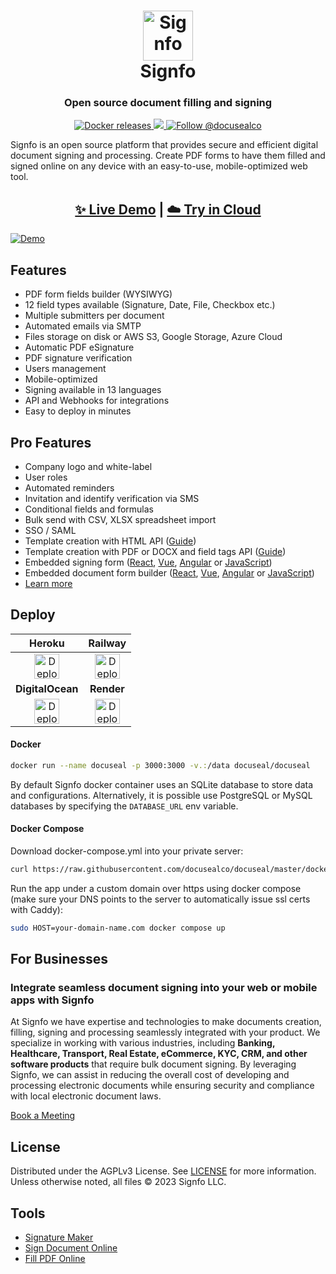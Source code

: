 <h1 align="center" style="border-bottom: none">
  <div>
    <a href="https://www.signfo.com">
      <img  alt="Signfo" src="https://github.com/DrrWebDeveloper/signfo/assets/5418788/c12cd051-81cd-4402-bc3a-92f2cfdc1b06" width="80" />
      <br>
    </a>
    Signfo
  </div>
</h1>
<h3 align="center">
  Open source document filling and signing
</h3>
<p align="center">
  <a href="https://hub.docker.com/r/docuseal/docuseal">
    <img alt="Docker releases" src="https://img.shields.io/docker/v/docuseal/docuseal">
  </a>
  <a href="https://discord.gg/qygYCDGck9">
    <img src="https://img.shields.io/discord/1125112641170448454?logo=discord"/>
  </a>
  <a href="https://twitter.com/intent/follow?screen_name=docusealco">
    <img src="https://img.shields.io/twitter/follow/docusealco?style=social" alt="Follow @docusealco" />
  </a>
</p>
<p>
Signfo is an open source platform that provides secure and efficient digital document signing and processing. Create PDF forms to have them filled and signed online on any device with an easy-to-use, mobile-optimized web tool.
</p>
<h2 align="center">
  <a href="https://demo.signfo.com">✨ Live Demo</a>
  <span>|</span>
  <a href="https://signfo.com/sign_up">☁️ Try in Cloud</a>
</h2>

[![Demo](https://github.com/DrrWebDeveloper/signfo/assets/5418788/d8703ea3-361a-423f-8bfe-eff1bd9dbe14)](https://demo.signfo.com)

## Features
- PDF form fields builder (WYSIWYG)
- 12 field types available (Signature, Date, File, Checkbox etc.)
- Multiple submitters per document
- Automated emails via SMTP
- Files storage on disk or AWS S3, Google Storage, Azure Cloud
- Automatic PDF eSignature
- PDF signature verification
- Users management
- Mobile-optimized
- Signing available in 13 languages
- API and Webhooks for integrations
- Easy to deploy in minutes

## Pro Features
- Company logo and white-label
- User roles
- Automated reminders
- Invitation and identify verification via SMS
- Conditional fields and formulas
- Bulk send with CSV, XLSX spreadsheet import
- SSO / SAML
- Template creation with HTML API ([Guide](https://www.signfo.com/guides/create-pdf-document-fillable-form-with-html-api))
- Template creation with PDF or DOCX and field tags API ([Guide](https://www.signfo.com/guides/use-embedded-text-field-tags-in-the-pdf-to-create-a-fillable-form))
- Embedded signing form ([React](https://github.com/DrrWebDeveloper/signfo-react), [Vue](https://github.com/DrrWebDeveloper/signfo-vue), [Angular](https://github.com/DrrWebDeveloper/signfo-angular) or [JavaScript](https://www.signfo.com/docs/embedded))
- Embedded document form builder ([React](https://github.com/DrrWebDeveloper/signfo-react), [Vue](https://github.com/DrrWebDeveloper/signfo-vue), [Angular](https://github.com/DrrWebDeveloper/signfo-angular) or [JavaScript](https://www.signfo.com/docs/embedded))
- [Learn more](https://www.signfo.com/pricing)

## Deploy

|Heroku|Railway|
|:--:|:---:|
| [<img alt="Deploy on Heroku" src="https://www.herokucdn.com/deploy/button.svg" height="40">](https://heroku.com/deploy?template=https://github.com/DrrWebDeveloper/signfo-heroku) | [<img alt="Deploy on Railway" src="https://railway.app/button.svg" height="40">](https://railway.app/template/IGoDnc?referralCode=ruU7JR)|
|**DigitalOcean**|**Render**|
| [<img alt="Deploy on DigitalOcean" src="https://www.deploytodo.com/do-btn-blue.svg" height="40">](https://cloud.digitalocean.com/apps/new?repo=https://github.com/DrrWebDeveloper/signfo-digitalocean/tree/master&refcode=421d50f53990) | [<img alt="Deploy to Render" src="https://render.com/images/deploy-to-render-button.svg" height="40">](https://render.com/deploy?repo=https://github.com/DrrWebDeveloper/signfo-render)

#### Docker

```sh
docker run --name docuseal -p 3000:3000 -v.:/data docuseal/docuseal
```

By default Signfo docker container uses an SQLite database to store data and configurations. Alternatively, it is possible use PostgreSQL or MySQL databases by specifying the `DATABASE_URL` env variable.

#### Docker Compose

Download docker-compose.yml into your private server:
```sh
curl https://raw.githubusercontent.com/docusealco/docuseal/master/docker-compose.yml > docker-compose.yml
```

Run the app under a custom domain over https using docker compose (make sure your DNS points to the server to automatically issue ssl certs with Caddy):
```sh
sudo HOST=your-domain-name.com docker compose up
```

## For Businesses
### Integrate seamless document signing into your web or mobile apps with Signfo

At Signfo we have expertise and technologies to make documents creation, filling, signing and processing seamlessly integrated with your product. We specialize in working with various industries, including **Banking, Healthcare, Transport, Real Estate, eCommerce, KYC, CRM, and other software products** that require bulk document signing. By leveraging Signfo, we can assist in reducing the overall cost of developing and processing electronic documents while ensuring security and compliance with local electronic document laws.

[Book a Meeting](https://www.signfo.com/contact)

## License

Distributed under the AGPLv3 License. See [LICENSE](https://github.com/DrrWebDeveloper/signfo/blob/master/LICENSE) for more information.
Unless otherwise noted, all files © 2023 Signfo LLC.

## Tools

- [Signature Maker](https://www.signfo.com/online-signature)
- [Sign Document Online](https://www.signfo.com/sign-documents-online)
- [Fill PDF Online](https://www.signfo.com/fill-pdf)
